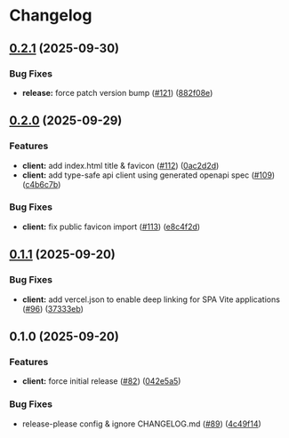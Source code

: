 # Changelog

## [0.2.1](https://github.com/nednella/echo/compare/client@v0.2.0...client@v0.2.1) (2025-09-30)


### Bug Fixes

* **release:** force patch version bump ([#121](https://github.com/nednella/echo/issues/121)) ([882f08e](https://github.com/nednella/echo/commit/882f08e3956cf1b44f3491ad79f38d3aa8db03f1))

## [0.2.0](https://github.com/nednella/echo/compare/client@v0.1.1...client@v0.2.0) (2025-09-29)


### Features

* **client:** add index.html title & favicon ([#112](https://github.com/nednella/echo/issues/112)) ([0ac2d2d](https://github.com/nednella/echo/commit/0ac2d2d335917bf86bb6d7414bf595c2ef97ed2b))
* **client:** add type-safe api client using generated openapi spec ([#109](https://github.com/nednella/echo/issues/109)) ([c4b6c7b](https://github.com/nednella/echo/commit/c4b6c7b8fe7b097f42ec12bad4f0f7087d984421))


### Bug Fixes

* **client:** fix public favicon import ([#113](https://github.com/nednella/echo/issues/113)) ([e8c4f2d](https://github.com/nednella/echo/commit/e8c4f2dbd37b7e6f721b048faeaadbd924a2688a))

## [0.1.1](https://github.com/nednella/echo/compare/client@v0.1.0...client@v0.1.1) (2025-09-20)


### Bug Fixes

* **client:** add vercel.json to enable deep linking for SPA Vite applications ([#96](https://github.com/nednella/echo/issues/96)) ([37333eb](https://github.com/nednella/echo/commit/37333eb6c6b4d4079616820871db887d09855f06))

## 0.1.0 (2025-09-20)


### Features

* **client:** force initial release ([#82](https://github.com/nednella/echo/issues/82)) ([042e5a5](https://github.com/nednella/echo/commit/042e5a514836ac4ea33d65e048adbe3289f564e3))


### Bug Fixes

* release-please config & ignore CHANGELOG.md ([#89](https://github.com/nednella/echo/issues/89)) ([4c49f14](https://github.com/nednella/echo/commit/4c49f14613c5a1facda7d9053a6a30d709f80e39))
